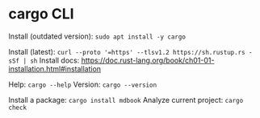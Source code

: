 # cargo CLI

Install (outdated version): `sudo apt install -y cargo`

Install (latest): `curl --proto '=https' --tlsv1.2 https://sh.rustup.rs -sSf | sh`
Install docs: https://doc.rust-lang.org/book/ch01-01-installation.html#installation

Help: `cargo --help`
Version: `cargo --version`

Install a package: `cargo install mdbook`
Analyze current project: `cargo check`
